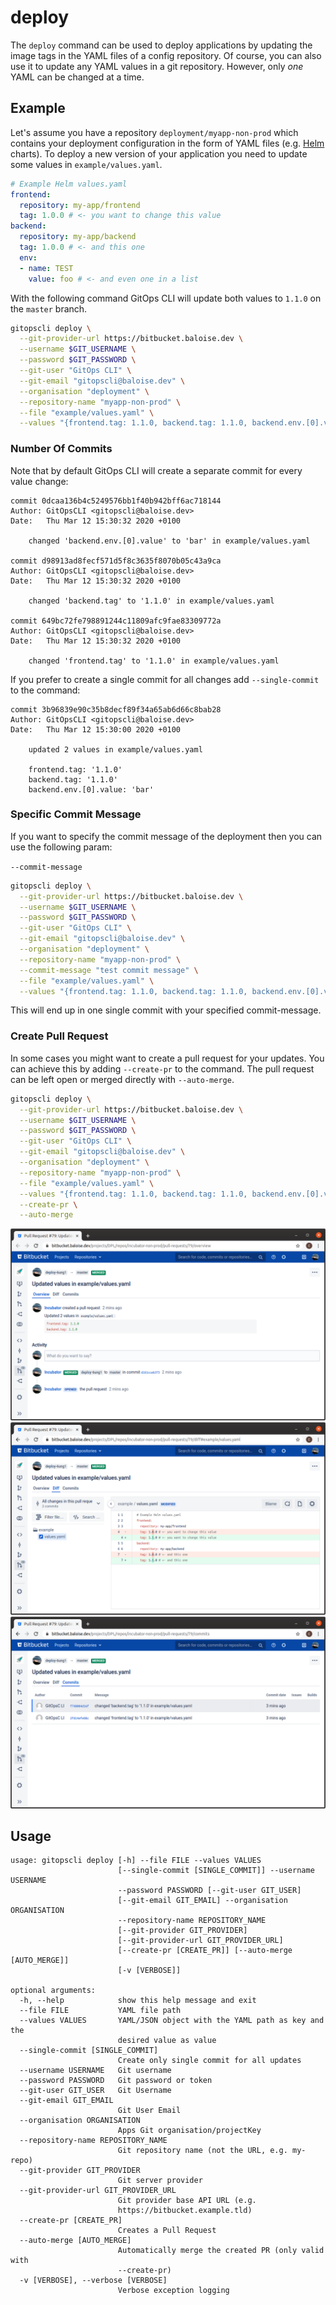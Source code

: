 # deploy

The `deploy` command can be used to deploy applications by updating the image tags in the YAML files of a config repository. Of course, you can also use it to update any YAML values in a git repository. However, only _one_ YAML can be changed at a time.

## Example
Let's assume you have a repository `deployment/myapp-non-prod` which contains your deployment configuration in the form of YAML files (e.g. [Helm](https://helm.sh/) charts). To deploy a new version of your application you need to update some values in `example/values.yaml`.

```yaml
# Example Helm values.yaml
frontend:
  repository: my-app/frontend
  tag: 1.0.0 # <- you want to change this value
backend:
  repository: my-app/backend
  tag: 1.0.0 # <- and this one
  env:
  - name: TEST
    value: foo # <- and even one in a list
```

With the following command GitOps CLI will update both values to `1.1.0` on the `master` branch.

```bash
gitopscli deploy \
  --git-provider-url https://bitbucket.baloise.dev \
  --username $GIT_USERNAME \
  --password $GIT_PASSWORD \
  --git-user "GitOps CLI" \
  --git-email "gitopscli@baloise.dev" \
  --organisation "deployment" \
  --repository-name "myapp-non-prod" \
  --file "example/values.yaml" \
  --values "{frontend.tag: 1.1.0, backend.tag: 1.1.0, backend.env.[0].value: bar}"
```

### Number Of Commits

Note that by default GitOps CLI will create a separate commit for every value change:

```
commit 0dcaa136b4c5249576bb1f40b942bff6ac718144
Author: GitOpsCLI <gitopscli@baloise.dev>
Date:   Thu Mar 12 15:30:32 2020 +0100

    changed 'backend.env.[0].value' to 'bar' in example/values.yaml

commit d98913ad8fecf571d5f8c3635f8070b05c43a9ca
Author: GitOpsCLI <gitopscli@baloise.dev>
Date:   Thu Mar 12 15:30:32 2020 +0100

    changed 'backend.tag' to '1.1.0' in example/values.yaml

commit 649bc72fe798891244c11809afc9fae83309772a
Author: GitOpsCLI <gitopscli@baloise.dev>
Date:   Thu Mar 12 15:30:32 2020 +0100

    changed 'frontend.tag' to '1.1.0' in example/values.yaml
```

If you prefer to create a single commit for all changes add `--single-commit` to the command:

```
commit 3b96839e90c35b8decf89f34a65ab6d66c8bab28
Author: GitOpsCLI <gitopscli@baloise.dev>
Date:   Thu Mar 12 15:30:00 2020 +0100

    updated 2 values in example/values.yaml

    frontend.tag: '1.1.0'
    backend.tag: '1.1.0'
    backend.env.[0].value: 'bar'
```

### Specific Commit Message

If you want to specify the commit message of the deployment then you can use the following param:

`--commit-message`

```bash
gitopscli deploy \
  --git-provider-url https://bitbucket.baloise.dev \
  --username $GIT_USERNAME \
  --password $GIT_PASSWORD \
  --git-user "GitOps CLI" \
  --git-email "gitopscli@baloise.dev" \
  --organisation "deployment" \
  --repository-name "myapp-non-prod" \
  --commit-message "test commit message" \
  --file "example/values.yaml" \
  --values "{frontend.tag: 1.1.0, backend.tag: 1.1.0, backend.env.[0].value: bar}"
```

This will end up in one single commit with your specified commit-message.

### Create Pull Request

In some cases you might want to create a pull request for your updates. You can achieve this by adding `--create-pr` to the command. The pull request can be left open or merged directly with `--auto-merge`.

```bash
gitopscli deploy \
  --git-provider-url https://bitbucket.baloise.dev \
  --username $GIT_USERNAME \
  --password $GIT_PASSWORD \
  --git-user "GitOps CLI" \
  --git-email "gitopscli@baloise.dev" \
  --organisation "deployment" \
  --repository-name "myapp-non-prod" \
  --file "example/values.yaml" \
  --values "{frontend.tag: 1.1.0, backend.tag: 1.1.0, backend.env.[0].value: bar}" \
  --create-pr \
  --auto-merge
```

![Example PR Overview](../assets/images/screenshots/example-pr-overview.png?raw=true "Example of the created PR")
![Example PR Diff](../assets/images/screenshots/example-pr-diff.png?raw=true "Example of the PR file diff")
![Example PR Commits](../assets/images/screenshots/example-pr-commits.png?raw=true "Example of a PR commits")


## Usage
```
usage: gitopscli deploy [-h] --file FILE --values VALUES
                        [--single-commit [SINGLE_COMMIT]] --username USERNAME
                        --password PASSWORD [--git-user GIT_USER]
                        [--git-email GIT_EMAIL] --organisation ORGANISATION
                        --repository-name REPOSITORY_NAME
                        [--git-provider GIT_PROVIDER]
                        [--git-provider-url GIT_PROVIDER_URL]
                        [--create-pr [CREATE_PR]] [--auto-merge [AUTO_MERGE]]
                        [-v [VERBOSE]]

optional arguments:
  -h, --help            show this help message and exit
  --file FILE           YAML file path
  --values VALUES       YAML/JSON object with the YAML path as key and the
                        desired value as value
  --single-commit [SINGLE_COMMIT]
                        Create only single commit for all updates
  --username USERNAME   Git username
  --password PASSWORD   Git password or token
  --git-user GIT_USER   Git Username
  --git-email GIT_EMAIL
                        Git User Email
  --organisation ORGANISATION
                        Apps Git organisation/projectKey
  --repository-name REPOSITORY_NAME
                        Git repository name (not the URL, e.g. my-repo)
  --git-provider GIT_PROVIDER
                        Git server provider
  --git-provider-url GIT_PROVIDER_URL
                        Git provider base API URL (e.g.
                        https://bitbucket.example.tld)
  --create-pr [CREATE_PR]
                        Creates a Pull Request
  --auto-merge [AUTO_MERGE]
                        Automatically merge the created PR (only valid with
                        --create-pr)
  -v [VERBOSE], --verbose [VERBOSE]
                        Verbose exception logging
```
